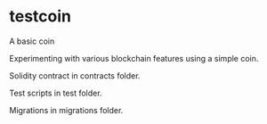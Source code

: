 # testcoin
A basic coin

Experimenting with various blockchain features using a simple coin.

Solidity contract in contracts folder.

Test scripts in test folder.

Migrations in migrations folder.

